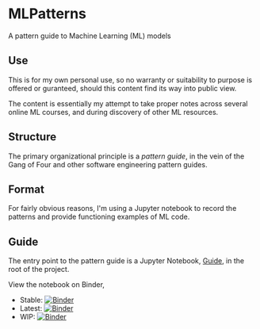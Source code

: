 # MLPatterns

A pattern guide to Machine Learning (ML) models

## Use

This is for my own personal use, so no warranty or suitability to purpose is offered or guranteed, should this content
find its way into public view.

The content is essentially my attempt to take proper notes across several online ML courses, and during discovery of
other ML resources.

## Structure

The primary organizational principle is a _pattern guide_, in the vein of the Gang of Four and other software
engineering pattern guides.

## Format

For fairly obvious reasons, I'm using a Jupyter notebook to record the patterns and provide functioning examples of ML
code.

## Guide

The entry point to the pattern guide is a Jupyter Notebook, [Guide](mlpatterns/Guide.ipynb), in the root of the project.

View the notebook on Binder,
- Stable: [![Binder](https://mybinder.org/badge_logo.svg)](https://mybinder.org/v2/gh/slhenty/machine-learning-guide/stable?urlpath=tree%2Findex.html)
- Latest: [![Binder](https://mybinder.org/badge_logo.svg)](https://mybinder.org/v2/gh/slhenty/machine-learning-guide/master?urlpath=tree%2Findex.html)
- WIP: [![Binder](https://mybinder.org/badge_logo.svg)](https://mybinder.org/v2/gh/slhenty/machine-learning-guide/WIP?urlpath=tree%2Findex.html)